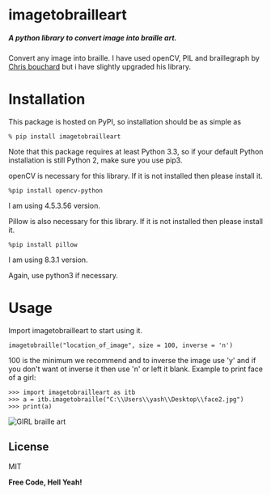 # imagetobrailleart

##### A python library to convert image into braille art.

Convert any image into braille. I have used openCV, PIL and braillegraph by  [Chris bouchard] but i have slightly upgraded his library.

# Installation

This package is hosted on PyPI, so installation should be as simple as
```
% pip install imagetobrailleart
```
Note that this package requires at least Python 3.3, so if your default Python installation is still Python 2, make sure you use pip3.

openCV is necessary for this library. If it is not installed then please install it.
```
%pip install opencv-python
``` 
I am using 4.5.3.56 version.

Pillow is also necessary for this library. If it is not installed then please install it.
```
%pip install pillow
``` 
I am using 8.3.1 version.

Again, use python3 if necessary.

# Usage

Import imagetobrailleart to start using it.

```
imagetobraille("location_of_image", size = 100, inverse = 'n')
```
100 is the minimum we recommend and to inverse the image use 'y' and if you don't want ot inverse it then use 'n' or left it blank.
Example to print face of a girl:
```
>>> import imagetobrailleart as itb
>>> a = itb.imagetobraille("C:\\Users\\yash\\Desktop\\face2.jpg") 
>>> print(a)
```
![GIRL braille art](https://imgur.com/a/NMyqun6)

## License

MIT

**Free Code, Hell Yeah!**

[//]: # (These are reference links used in the body of this note and get stripped out when the markdown processor does its job. There is no need to format nicely because it shouldn't be seen. Thanks SO - http://stackoverflow.com/questions/4823468/store-comments-in-markdown-syntax)

   [Chris bouchard]: <https://github.com/chrisbouchard/braillegraph>